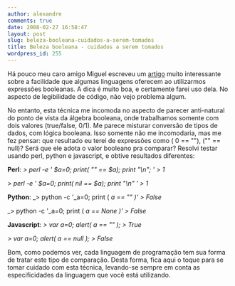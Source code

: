 ```yaml
---
author: alexandre
comments: true
date: 2008-02-27 16:58:47
layout: post
slug: beleza-booleana-cuidados-a-serem-tomados
title: Beleza booleana - cuidados a serem tomados
wordpress_id: 255
---
```


Há pouco meu caro amigo Miguel escreveu um [artigo](http://log4dev.com/2008/02/26/beleza-booleana) muito interessante sobre a facilidade que algumas linguagens oferecem ao utilizarmos expressões booleanas. A dica é muito boa, e certamente farei uso dela. No aspecto de legibilidade de código, não vejo problema algum.

No entanto, esta técnica me incomoda no aspecto de parecer anti-natural do ponto de vista da álgebra booleana, onde trabalhamos somente com dois valores (true/false, 0/1). Me parece misturar conversão de tipos de dados, com lógica booleana. Isso somente não me incomodaria, mas me fez pensar: que resultado eu terei de expressões como ( 0 == ""), ("" == null)? Será que ele adota o valor booleano pra comparar? Resolvi testar usando perl, python e javascript, e obtive resultados diferentes:


**Perl**:
_> perl -e ' $a=0; print( "" == $a); print "\n"; '_
_> 1_

_> perl -e ' $a=0; print( nil == $a); print "\n" '_
_> 1_


**Python**:
_> python -c '_a=0; print ( _a ==  "" )'_
_> False_

_> python -c '_a=0; print ( _a ==  None )'_
_> False_


**Javascript**:
_> var a=0; alert( a == "" );_
_> True_

_> var a=0; alert( a == null );_
_> False_


Bom, como podemos ver, cada linguagem de programação tem sua forma de tratar este tipo de comparação. Desta forma, fica aqui o toque para se tomar cuidado com esta técnica, levando-se sempre em conta as especificidades da linguagem que você está utilizando.
